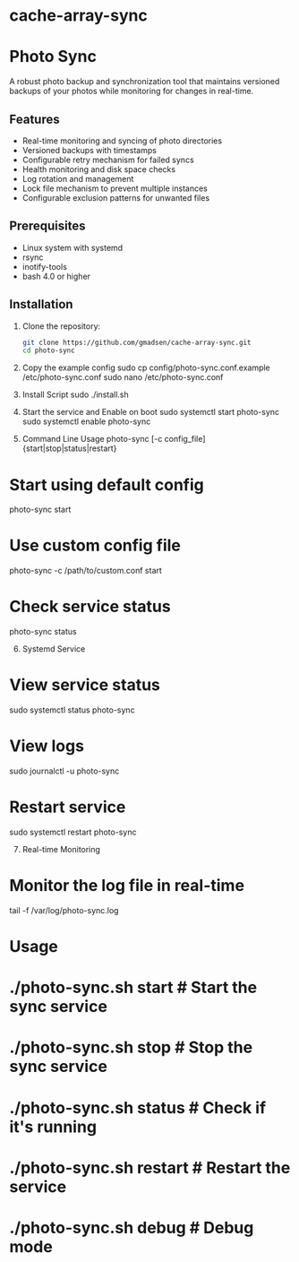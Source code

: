 # cache-array-sync

# Photo Sync

A robust photo backup and synchronization tool that maintains versioned backups of your photos while monitoring for changes in real-time.

## Features

- Real-time monitoring and syncing of photo directories
- Versioned backups with timestamps
- Configurable retry mechanism for failed syncs
- Health monitoring and disk space checks
- Log rotation and management
- Lock file mechanism to prevent multiple instances
- Configurable exclusion patterns for unwanted files

## Prerequisites

- Linux system with systemd
- rsync
- inotify-tools
- bash 4.0 or higher

## Installation

1. Clone the repository:
   ```bash
   git clone https://github.com/gmadsen/cache-array-sync.git
   cd photo-sync


2. Copy the example config
sudo cp config/photo-sync.conf.example /etc/photo-sync.conf
sudo nano /etc/photo-sync.conf

3. Install Script
sudo ./install.sh

4. Start the service and Enable on boot
sudo systemctl start photo-sync
sudo systemctl enable photo-sync


5. Command Line Usage
photo-sync [-c config_file] {start|stop|status|restart}

# Start using default config
photo-sync start

# Use custom config file
photo-sync -c /path/to/custom.conf start

# Check service status
photo-sync status



6. Systemd Service
# View service status
sudo systemctl status photo-sync

# View logs
sudo journalctl -u photo-sync

# Restart service
sudo systemctl restart photo-sync

7. Real-time Monitoring
# Monitor the log file in real-time
tail -f /var/log/photo-sync.log



# Usage 
# ./photo-sync.sh start    # Start the sync service
# ./photo-sync.sh stop     # Stop the sync service
# ./photo-sync.sh status   # Check if it's running
# ./photo-sync.sh restart  # Restart the service
# ./photo-sync.sh debug    # Debug mode
